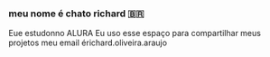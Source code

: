 ### meu nome é chato richard 🇧🇷
Eue estudonno ALURA 
Eu uso esse espaço para compartilhar meus projetos 
meu email érichard.oliveira.araujo
